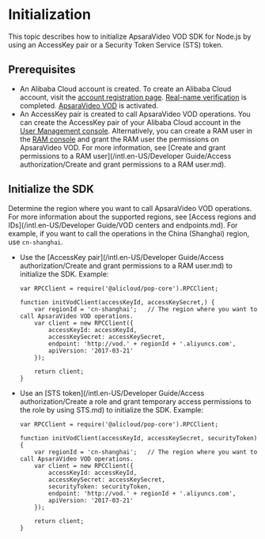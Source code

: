 # Initialization

This topic describes how to initialize ApsaraVideo VOD SDK for Node.js by using an AccessKey pair or a Security Token Service \(STS\) token.

## Prerequisites

-   An Alibaba Cloud account is created. To create an Alibaba Cloud account, visit the [account registration page](https://account.aliyun.com/register/register.htm?spm=a2c4g.11186623.2.13.2a123bd95a5EuV&oauth_callback=https%3A%2F%2Fvod.console.aliyun.com%2F&lang=zh). [Real-name verification](https://account.console.aliyun.com/v2/?spm=5176.2020520207.103.3.6e0f4c126cK3zB#/authc/types) is completed. [ApsaraVideo VOD](https://www.alibabacloud.com/product/apsaravideo-for-vod?spm=a3c0i.7911826.6791778070.dnavproductmedia3.441914b3psWeWQ) is activated.
-   An AccessKey pair is created to call ApsaraVideo VOD operations. You can create the AccessKey pair of your Alibaba Cloud account in the [User Management console](https://usercenter.console.aliyun.com/#/manage/ak). Alternatively, you can create a RAM user in the [RAM console](https://ram.console.aliyun.com/?spm=a2c4g.11186623.2.17.2a123bd95a5EuV#/user/list) and grant the RAM user the permissions on ApsaraVideo VOD. For more information, see [Create and grant permissions to a RAM user](/intl.en-US/Developer Guide/Access authorization/Create and grant permissions to a RAM user.md).

## Initialize the SDK

Determine the region where you want to call ApsaraVideo VOD operations. For more information about the supported regions, see [Access regions and IDs](/intl.en-US/Developer Guide/VOD centers and endpoints.md). For example, if you want to call the operations in the China \(Shanghai\) region, use `cn-shanghai`.

-   Use the [AccessKey pair](/intl.en-US/Developer Guide/Access authorization/Create and grant permissions to a RAM user.md) to initialize the SDK. Example:

    ```
    var RPCClient = require('@alicloud/pop-core').RPCClient;
    
    function initVodClient(accessKeyId, accessKeySecret,) {
        var regionId = 'cn-shanghai';   // The region where you want to call ApsaraVideo VOD operations.
        var client = new RPCClient({
            accessKeyId: accessKeyId,
            accessKeySecret: accessKeySecret,
            endpoint: 'http://vod.' + regionId + '.aliyuncs.com',
            apiVersion: '2017-03-21'
        });
    
        return client;
    }
    ```

-   Use an [STS token](/intl.en-US/Developer Guide/Access authorization/Create a role and grant temporary access permissions to the role by using STS.md) to initialize the SDK. Example:

    ```
    var RPCClient = require('@alicloud/pop-core').RPCClient;
    
    function initVodClient(accessKeyId, accessKeySecret, securityToken) {
        var regionId = 'cn-shanghai';   // The region where you want to call ApsaraVideo VOD operations.
        var client = new RPCClient({
            accessKeyId: accessKeyId,
            accessKeySecret: accessKeySecret,
            securityToken: securityToken,
            endpoint: 'http://vod.' + regionId + '.aliyuncs.com',
            apiVersion: '2017-03-21'
        });
    
        return client;
    }
    ```



